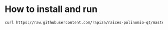 # How to install and run

```bash
curl https://raw.githubusercontent.com/rapiza/raices-polinomio-qt/master/build.sh | bash
```